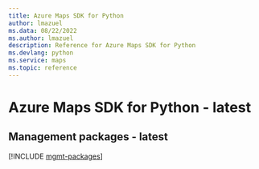 ```yaml
---
title: Azure Maps SDK for Python
author: lmazuel
ms.data: 08/22/2022
ms.author: lmazuel
description: Reference for Azure Maps SDK for Python
ms.devlang: python
ms.service: maps
ms.topic: reference
---
```

# Azure Maps SDK for Python - latest

## Management packages - latest
[!INCLUDE [mgmt-packages](maps-mgmt-index.md)]
